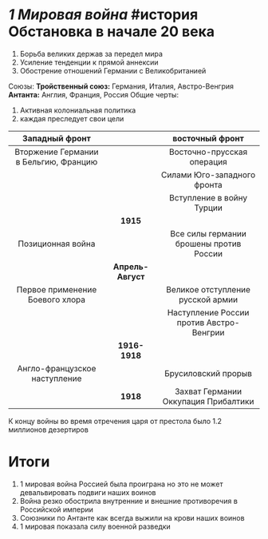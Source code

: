 *1 Мировая война*
#история 
Обстановка в начале 20 века 
=====
1. Борьба великих держав за передел мира 
2. Усиление тенденции к прямой аннексии 
3. Обострение отношений Германии с Великобританией

Союзы:
	**Тройственный союз:**
	Германия, Италия, Австро-Венгрия
	**Антанта:**
	Англия, Франция, Россия
Общие черты:
1. Активная колониальная политика
2. каждая преследует свои цели

|          **Западный фронт**           |                   |           **восточный фронт**            |
|:-------------------------------------:|:-----------------:|:----------------------------------------:|
| Вторжение Германии в Бельгию, Францию |                   |        Восточно-прусская операция        |
|                                       |                   |       Силами Юго-западного фронта        |
|                                       |                   |        Вступление в войну Турции         |
|                                       |     **1915**      |                                          |
|           Позиционная война           |                   | Все силы германии брошены против России  |
|                                       | **Апрель-Август** |                                          |
|    Первое применение Боевого хлора    |                   |    Великое отступление русской армии     |
|                                       |                   | Наступление России против Австро-Венгрии |
|                                       |   **1916-1918**   |                                          |
|     Англо-французское наступление     |                   |           Брусиловский прорыв            |
|                                       |     **1918**      |   Захват Германии Оккупация Прибалтики   |

К концу войны во время отречения царя от престола было 1.2 миллионов дезертиров

Итоги
===
1. 1 мировая война Россией была проиграна но это не может девальвировать подвиги наших воинов 
2. Война резко обострила внутренние и внешние противоречия в Российской империи 
3. Союзники по Антанте как всегда выжили на крови наших воинов 
4. 1 мировая показала силу военной разведки 